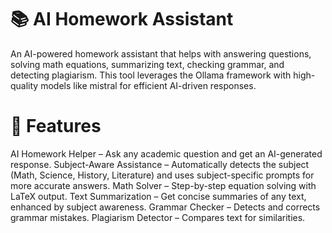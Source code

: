 # 📚 AI Homework Assistant

An AI-powered homework assistant that helps with answering questions, solving math equations, summarizing text, checking grammar, and detecting plagiarism. This tool leverages the Ollama framework with high-quality models like mistral for efficient AI-driven responses.
# 🚀 Features
AI Homework Helper – Ask any academic question and get an AI-generated response.
Subject-Aware Assistance – Automatically detects the subject (Math, Science, History, Literature) and uses subject-specific prompts for more accurate answers.
Math Solver – Step-by-step equation solving with LaTeX output.
Text Summarization – Get concise summaries of any text, enhanced by subject awareness.
Grammar Checker – Detects and corrects grammar mistakes.
Plagiarism Detector – Compares text for similarities.
